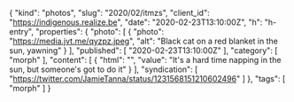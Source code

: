 {
  "kind": "photos",
  "slug": "2020/02/itmzs",
  "client_id": "https://indigenous.realize.be",
  "date": "2020-02-23T13:10:00Z",
  "h": "h-entry",
  "properties": {
    "photo": [
      {
        "photo": "https://media.jvt.me/qyzpz.jpeg",
        "alt": "Black cat on a red blanket in the sun, yawning"
      }
    ],
    "published": [
      "2020-02-23T13:10:00Z"
    ],
    "category": [
      "morph"
    ],
    "content": [
      {
        "html": "",
        "value": "It's a hard time napping in the sun, but someone's got to do it"
      }
    ],
    "syndication": [
      "https://twitter.com/JamieTanna/status/1231568151210602496"
    ]
  },
  "tags": [
    "morph"
  ]
}
